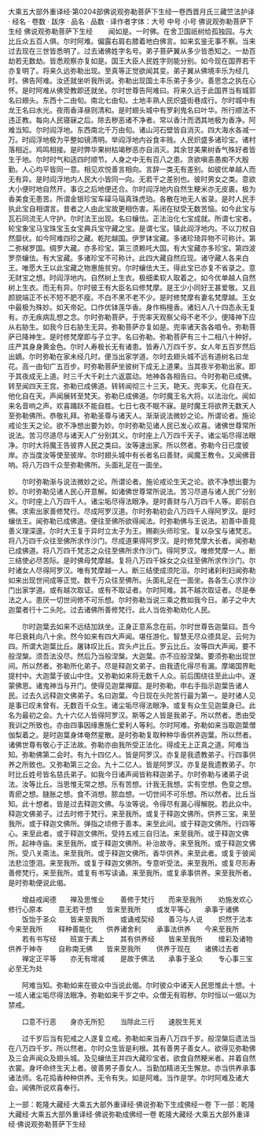 大乘五大部外重译经·第0204部佛说观弥勒菩萨下生经一卷西晋月氏三藏竺法护译
· 经名 · 卷数 · 跋序
· 品名 · 品数 · 译作者字体：大号 中号 小号
佛说观弥勒菩萨下生经
佛说观弥勒菩萨下生经
　　闻如是。一时佛。在舍卫国祇树给孤独园。与大比丘众五百人俱。尔时阿难。偏露右肩右膝着地白佛言。如来玄鉴无事不察。当来过去现在三世皆悉明了。过去诸佛姓字名号。弟子菩萨翼从多少皆悉知之。一劫百劫若无数劫。皆悉观察亦复如是。国王大臣人民姓字则能分别。如今现在国界若干亦复明了。将来久远弥勒出现。至真等正觉欲闻其变。弟子翼从佛境丰乐为经几时。佛告阿难。汝还就坐听我所说。弥勒出现国土丰乐弟子多少。善思念之执在心怀。是时阿难从佛受教即还就坐。尔时世尊告阿难曰。将来久远于此国界当有城郭名曰翅头。东西十二由旬。南北七由旬。土地丰熟人民炽盛街巷成行。尔时城中有龙王名曰水光。夜雨香泽昼则清和。是时翅头城中有罗刹鬼名曰叶华。所行顺法不违正教。每向人民寝寐之后。除去秽恶诸不净者。常以香汁而洒其地极为香净。阿难当知。尔时阎浮地。东西南北千万由旬。诸山河石壁皆自消灭。四大海水各减一万。时阎浮地极为平整如镜清明。举阎浮地内谷食丰贱。人民炽盛多诸珍宝。诸村落相近。鸡鸣相接。是时弊华果树枯竭秽恶亦自消灭。其余甘美果树香气殊好者皆生于地。尔时时气和适四时顺节。人身之中无有百八之患。贪欲嗔恚愚痴不大殷勤。人心均平皆同一意。相见欢悦善言相向。言辞一类无有差别。如彼优单越人而无有异。是时阎浮地内人民大小皆同一向。无若干之差别也。彼时男女之类。意欲大小便时地自然开。事讫之后地便还合。尔时阎浮地内自然生粳米亦无皮裹。极为香美食无患苦。所谓金银珍宝车磲马瑙真珠虎珀。各散在地无人省录。是时人民手执此宝自相谓言。昔者之人由此宝故更相伤害。系闭在狱受无数苦恼。如今此宝与瓦石同流无人守护。尔时法王出现。名曰蠰佉。正法治化七宝成就。所谓七宝者。轮宝象宝马宝珠宝玉女宝典兵宝守藏之宝。是谓七宝。镇此阎浮地内。不以刀杖自然靡伏。如今阿难四珍之藏。乾陀越国。伊罗钵宝藏。多诸珍琦异物不可称计。第二弥梯罗国。绸罗大藏。亦多珍宝。第三须赖吒大国。有大宝藏亦多珍宝。第四波罗奈蠰佉。有大宝藏。多诸珍宝不可称计。此四大藏自然应现。诸守藏人各来白王。唯愿大王以此宝藏之物惠施贫穷。尔时蠰佉大王。得此宝已亦复不省录之。意无财宝之想。时阎浮地内。自然树上生衣。极细柔软人取着之。如今优单越人自然树上生衣。而无有异。尔时彼王有大臣名曰修梵摩。是王少小同好王甚爱敬。又且颜貌端正不长不短不肥不瘦。不白不黑不老不少。是时修梵摩有妻名梵摩越。王女中最极为殊妙。如天帝妃。口作优钵莲华香。身作栴檀香。诸妇人八十四态永无复有。亦无疾病乱想之念。尔时弥勒菩萨。于兜率天观察父母不老不少。便降神下应从右胁生。如我今日右胁生无异。弥勒菩萨亦复如是。兜率诸天各各唱令。弥勒菩萨已降神生。是时修梵摩即与子立字。名曰弥勒。弥勒菩萨有三十二相八十种好。庄严其身身黄金色。尔时人寿极长无有诸患。皆寿八万四千岁。女人年五百岁然后出嫡。尔时弥勒在家未经几时。便当出家学道。尔时去翅头城不远有道树名曰龙花。高一由旬广五百步。时弥勒菩萨坐彼树下成无上道果。当其夜半弥勒出家。即于其夜成无上道。时三千大千刹土六返震动。地神各各相告曰。今时弥勒已成佛。转至闻四天王宫。弥勒已成佛道。转转闻彻三十三天。艳天。兜率天。化自在天。他化自在天。声闻展转至梵天。弥勒已成佛道。尔时魔王名大将。以法治化。闻如来名音响之声。欢喜踊跃不能自胜。七日七夜不眠不寐。是时魔王将欲界无数天人至弥勒佛所。恭敬礼拜。弥勒圣尊与诸天人。渐渐说法微妙之论。所谓论者。施论戒论生天之论。欲不净想出要为妙。尔时弥勒见诸人民已发心欢喜。诸佛世尊常所说法。苦习尽道尽与诸天人广分别其义。尔时座上八万四千天子。诸尘垢尽得法眼净。尔时大将魔王告彼界人民之类曰。汝等速出家。所以然者。弥勒今日已度彼岸。亦当度汝等使至彼岸。尔时翅头城中有长者名曰善财。闻魔王教令。又闻佛音响。将八万四千众至弥勒佛所。头面礼足在一面坐。

　　尔时弥勒渐与说法微妙之论。所谓论者。施论戒论生天之论。欲不净想出要为妙。尔时弥勒见诸人民心开意解。如诸佛世尊常所说法。苦习尽道与诸人民广分别义。尔时座上八万四千人。诸尘垢尽得法眼净。是时善财与八万四千人等。即前白佛。求索出家善修梵行。尽成阿罗汉道。尔时弥勒初会八万四千人得阿罗汉。是时蠰佉王。闻弥勒已成佛道。便往至佛所欲得闻法。时弥勒佛与王说法。初善中善竟善义理深邃。尔时大王复于异时立太子为王。赐剃头师珍宝。复以杂宝与诸梵志。将八万四千众往至佛所求作沙门。尽成道果得阿罗汉。是时修梵摩大长者。闻弥勒已成佛道。将八万四千梵志之众往至佛所求作沙门。得阿罗汉。唯修梵摩一人。断三结使必尽苦际。是时佛母梵摩越。复将八万四千婇女之众往至佛所求作沙门。尔时诸女人尽得阿罗汉。唯有梵摩越一人。断三结使成须陀洹。尔时诸刹利妇闻弥勒如来出现世间成等正觉。数千万众往至佛所。头面礼足在一面坐。各各生心求作沙门出家学道。或有越次取证。或有不取证者。尔时阿难。其不越次取证者。尽是奉法之人。患厌一切世间修不可乐想。尔时弥勒当说三乘之教如我今日。弟子之中大迦葉者行十二头陀。过去诸佛所善修梵行。此人当佐弥勒劝化人民。

　　尔时迦葉去如来不远结加趺坐。正身正意系念在前。尔时世尊告迦葉曰。吾今年已衰耗向八十余。然今如来有四大声闻。堪任游化。智慧无尽众德具足。云何为四。所谓大迦葉比丘。屠钵叹比丘。宾头卢比丘。罗云比丘。汝等四大声闻。要不般涅槃。须吾法没尽。然后乃当般涅槃。大迦葉。亦不应般涅槃。要须弥勒出现世间。所以然者。弥勒所化弟子。尽是释迦文弟子。由我遗化得尽有漏。摩竭国界毗提村中。大迦葉于彼山中住。又弥勒如来将无数千人众。前后围绕往至此山中。遂蒙佛恩。诸鬼神当与开门。使得见迦葉禅窟。是时弥勒。申右手指示迦葉告诸人民。过去久远释迦文佛弟子。名曰迦葉。今日现在头陀苦行最为第一。是时诸人见是事已叹未曾有。无数百千众生。诸尘垢尽得法眼净。或复有众生见迦葉身已。此名为最初之会。九十六亿人皆得阿罗汉。斯等之人皆是我弟子。所以然者。悉由受我训之所致也。亦由四事因缘惠施仁爱利人等利。尔时阿难。弥勒如来当取迦葉僧伽梨着之。是时迦葉身体奄然星散。是时弥勒复取种种华香供养迦葉。所以然者。诸佛世尊有敬心于正法故。弥勒亦由我所受正法化。得成无上正真之道。阿难当知。弥勒佛第二会时。有九十四亿人。皆是阿罗汉。亦复是我遗教弟子。行四事供养之所致也。又弥勒第三之会。九十二亿人。皆是阿罗汉。亦复是我遗教弟子。尔时比丘姓号皆名慈氏弟子。如我今日诸声闻皆称释迦弟子。尔时弥勒与诸弟子说法。汝等比丘。当思惟无常之想。乐有苦想。计我无我想。实有空想。色变之想。青瘀之想。膖胀之想。食不消想。脓血想。一切世间不可乐想。所以然者。比丘当知。此十想者。皆是过去释迦文佛。与汝等说。令得尽有漏心得解脱。若此众中。释迦文佛弟子。过去时修于梵行。来至我所。或复于释迦文佛所。供养三宝。来至我所。或于释迦文佛所。弹指之顷修于善本。来至此间。或于释迦文佛所。行四等心。来至此者。或于释迦文佛所。受持五戒三自归法。来至我所。或于释迦文佛所。起神寺庙。来至我所。或于释迦文佛所。补治故寺。来至我所。或于释迦文佛所。受八关斋法。来至我所。或于释迦文佛所。香华供养。来至此者。或复于彼闻法悲泣堕泪。来至我所。或复于释迦文佛所。专意听受法。来至我所。或复尽形寿善修梵行。来至我所。或复有书写读诵。来至我所。或复承事供养。来至我所者。是时弥勒便说此偈。

　　增益戒闻德　　禅及思惟业
　　善修于梵行　　而来至我所
　　劝施发欢心　　修行心原本
　　意无若干想　　皆来至我所
　　或发平等心　　承事于诸佛
　　饭饴于圣众　　皆来至我所
　　或诵戒契经　　善习与人说
　　炽然于法本　　今来至我所
　　释种善能化　　供养诸舍利
　　承事法供养　　今来至我所
　　若有书写经　　班宣于素上
　　其有供养经　　皆来至我所
　　缯彩及诸物　　供养于神寺
　　自称南无佛　　皆来至我所
　　供养于现在　　诸佛过去者
　　禅定正平等　　亦无有增减
　　是故于佛法　　承事于圣众
　　专心事三宝　　必至无为处

　　阿难当知。弥勒如来在彼众中当说此偈。尔时彼众中诸天人民思惟此十想。十一垓人诸尘垢尽得法眼净。弥勒如来千岁之中。众僧无有瑕秽。尔时恒以一偈以为禁戒。

　　口意不行恶　　身亦无所犯
　　当除此三行　　速脱生死关

　　过千岁后当有犯戒之人遂复立戒。弥勒如来当寿八万四千岁。般涅槃后遗法当在八万四千岁。所以然者。尔时众生皆是利根。其有善男子善女人。欲得见弥勒佛及三会声闻众及翅头城。及见蠰佉王并四大藏珍宝者。欲食自然粳米者。并着自然衣裳。身坏命终生天上者。彼善男子善女人。当勤加精进无生懈怠。亦当供养承事诸法师。名花捣香种种供养。无令有失。如是阿难。当作是学。尔时阿难及诸大会。闻佛所说欢喜奉行。

上一部：乾隆大藏经·大乘五大部外重译经·佛说弥勒下生成佛经一卷
下一部：乾隆大藏经·大乘五大部外重译经·佛说弥勒成佛经一卷
乾隆大藏经·大乘五大部外重译经·佛说观弥勒菩萨下生经